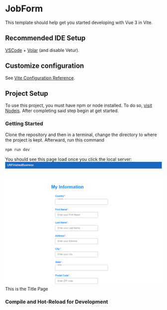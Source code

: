 # JobForm

This template should help get you started developing with Vue 3 in Vite.

## Recommended IDE Setup

[VSCode](https://code.visualstudio.com/) + [Volar](https://marketplace.visualstudio.com/items?itemName=Vue.volar) (and disable Vetur).

## Customize configuration

See [Vite Configuration Reference](https://vite.dev/config/).

## Project Setup
To use this project, you must have npm or node installed. To do so, [visit Nodejs](https://nodejs.org/en/download/package-manager).
After completing said step begin at get started.
### Getting Started
Clone the repository and then in a terminal, change the directory to where the project is kept. Afterward, run this command
```sh
npm run dev
```
You should see this page load once you click the local server:
![alt text](https://raw.githubusercontent.com/FluffFlan/JobForm/refs/heads/dev/Images%5BREADME%5D/FrontPage.PNG?token=GHSAT0AAAAAACZ5A5RP33ZEPITK5DJB75KWZZIAPGQ "Title Page")
This is the Title Page
### Compile and Hot-Reload for Development


